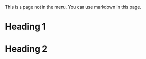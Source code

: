 <!-----
permalink: /non-menu-page/
title: "Page not in menu"
excerpt: "This is a page not in th emain menu"
author_profile: true
redirect_from: 
  - "/nmp/"
  - "/nmp.html"
--->

This is a page not in the menu. You can use markdown in this page.

Heading 1
======

Heading 2
======
